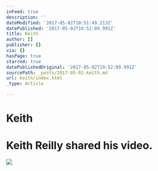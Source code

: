```yaml
---
inFeed: true
description: ''
dateModified: '2017-05-02T10:51:49.213Z'
datePublished: '2017-05-02T10:52:09.991Z'
title: Keith
author: []
publisher: {}
via: {}
hasPage: true
starred: true
datePublishedOriginal: '2017-05-02T10:52:09.991Z'
sourcePath: _posts/2017-05-02-keith.md
url: keith/index.html
_type: Article

---
```

# Keith

# Keith Reilly shared his video.

<article style=""><img src="https://scontent.xx.fbcdn.net/v/t15.0-10/15817345_10154848650238180_8941631764309213184_n.jpg?oh=ddbc61442b2786b02305714eaa71a37c&amp;oe=5986BECB" /></article>